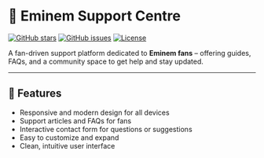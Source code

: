 # 🎤 Eminem Support Centre

[![GitHub stars](https://img.shields.io/github/stars/YourUsername/Eminem-Support-Centre?style=social)](https://github.com/EminemKiller/Support-Center/stargazers)
[![GitHub issues](https://img.shields.io/github/issues/YourUsername/Eminem-Support-Centre)](https://github.com/EminemKiller/Support-Center/issues)
[![License](https://img.shields.io/github/license/EminemKiller/Support-Center)](LICENSE)

A fan-driven support platform dedicated to **Eminem fans** – offering guides, FAQs, and a community space to get help and stay updated.

---

## 🌟 Features

- Responsive and modern design for all devices  
- Support articles and FAQs for fans  
- Interactive contact form for questions or suggestions  
- Easy to customize and expand  
- Clean, intuitive user interface  

